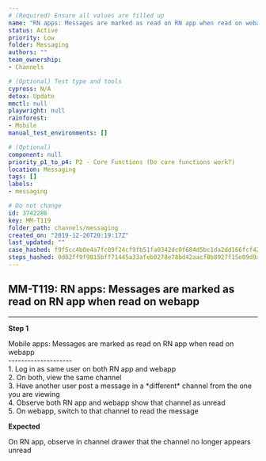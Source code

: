 ```yaml
---
# (Required) Ensure all values are filled up
name: "RN apps: Messages are marked as read on RN app when read on webapp"
status: Active
priority: Low
folder: Messaging
authors: ""
team_ownership: 
- Channels

# (Optional) Test type and tools
cypress: N/A
detox: Update
mmctl: null
playwright: null
rainforest: 
- Mobile
manual_test_environments: []

# (Optional)
component: null
priority_p1_to_p4: P2 - Core Functions (Do core functions work?)
location: Messaging
tags: []
labels: 
- messaging

# Do not change
id: 3742286
key: MM-T119
folder_path: channels/messaging
created_on: "2019-12-20T20:19:17Z"
last_updated: ""
case_hashed: f9f5cc4b0e4a7fc09f24cf9fb51fa0342dc0f684d5bc1da2dd166fcf4242efe76ac6fc171d50df4c053c0ead2f20e904
steps_hashed: 0d02ff9f9815bff71445a33afeb0278e78bd42aacf8b8927f15e09d9a8c10d88d7d7c894d25a224fbee5384c2aa3198d
---
```


## MM-T119: RN apps: Messages are marked as read on RN app when read on webapp

---

**Step 1**

Mobile apps: Messages are marked as read on RN app when read on webapp\
\--------------------\
1\. Log in as same user on both RN app and webapp\
2\. On both, view the same channel\
3\. Have another user post a message in a \*different\* channel from the one you are viewing\
4\. Observe both RN app and webapp show that channel as unread\
5\. On webapp, switch to that channel to read the message

**Expected**

On RN app, observe in channel drawer that the channel no longer appears unread
